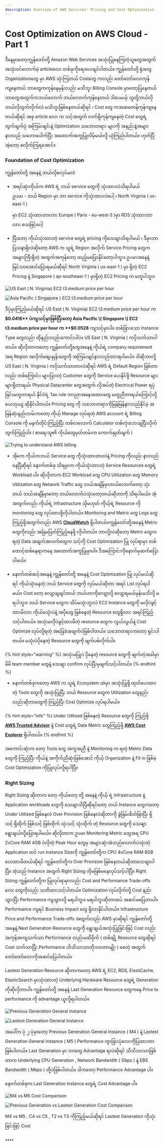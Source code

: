 ```yaml
---
description: Overview of AWS Services' Pricing and Cost Optimization
---
```


# Cost Optimization on AWS Cloud - Part 1

ဒီနေ့မှာတော့ကျွန်တော်တို့ Amazon Web Services အသုံးပြုနေကြတဲ့သူတွေအတွက် အသုံးဝင်လောက်မဲ့ articleလေး တစ်ခုကိုရေးပေးချင်ပါတယ်။ ကျွန်တော်တို့ ရုံးတွေ Organizationတွေ မှာ AWS သုံးကြတယ် Costတွေ ကလည်း တော်တော်လေးကုန် ကျနေတယ် ဘာတွေကကုန်နေမှန်းလည်း မသိဘူး Billing Console မှာတော့ပြနေတယ် ဘာတွေအတွက်ကဘယ်လောက် ဘယ်လောက်ကုန်နေတယ် ဒါပေမယ့် သူတို့ဘယ်လိုဘယ်လိုတွက်လိုက်လဲ မသိဘူးဖြစ်နေတယ်ဆိုရင် ၊ Cost တွေ ကအဆမတန်ကုန်ကျနေတယ်ဆိုရင်  အခု article လေး က သင့်အတွက် လက်ရှိကုန်ကျနေတဲ့ Cost တွေရဲ့ တွက်ချက်ပုံ အကြမ်းဖျင်းနဲ့ Optimization သဘောတရား များကို အနည်းနဲ့အများ နားလည် သဘောပေါက်ပြီး အထောက်အကူပြုလိမ့်မယ်လို့ ယုံကြည်ပါတယ်။ ဟုတ်ပြီ အဲ့တော့ စလိုက်ကြရအောင်။

### Foundation of Cost Optimization

ကျွန်တော်တို့ အနေနဲ့ ဘယ်လိုစလုပ်မလဲ

* အရင်ဆုံးကိုယ်က AWS ရဲ့ ဘယ် service တွေကို သုံးထားလဲသိရပါမယ်   
  ဥပမာ - ဘယ် Region မှာ ဘာ service ကိုသုံးထားလဲပေါ့ ၊ North Virginia \( us-east-1 \)

   မှာ EC2 သုံးထားတာလား Europe \( Paris - eu-west-3 \)မှာ RDS သုံးထားတာလား စသဖြင့်ပေါ့   

* ပြီးတော့ ကိုယ်သုံးထားတဲ့ service တွေရဲ့ pricing ကိုသေချာသိရပါမယ် ၊ ဒီမှာဘာပြသနာရှိလဲဆိုတော့ AWS က သူရဲ့ Region အလိုက် Service Pricing တွေက အများကြီးရှိတဲ့ အတွက်အကုန်တော့ ထည့်မပြောနိုင်တော့ပါဘူး။  ဥပမာအနေနဲ့ မြင်သာအောင်ပြောရမယ်ဆိုရင် North Virginia \( us-east-1 \) မှာ ရှိတဲ့ EC2 Pricing နဲ့ Singapore \( ap-southeast-1 \) မှာရှိတဲ့ EC2 Pricing က မတူပါဘူး။ 

![US East \( N. Virginia\) EC2 t3.medium price per hour](../.gitbook/assets/screenshot-from-2020-01-14-00-14-14.png)

![Asia Pacific  \( Singapore \) EC2 t3.medium price per hour](../.gitbook/assets/screenshot-from-2020-01-14-00-14-47.png)

ဒီပုံမှာကြည့်မယ်ဆိုရင် US East \( N. Virginia\) EC2 t3.medium price per hour က **$​0.0416** ပဲကျသင့်မှာဖြစ်ပြီးတော့ Asia Pacific \( Singapore \) EC2 t3.medium price per hour က **$0.0528** ကျသင့်မှာပါ။  တစ်ခြားသော Instance Type တွေလည်း ထိုနည်းလည်းကောင်းပါပဲ။ US East \( N. Virginia \) ကပိုသက်သာပါတယ်။ ဆိုလိုတာကတော့ ကျွန်တော်တို့တွေအနေနဲ့ ကိုယ်ရဲ့ company requirement  အရ Region အလိုက်စျေးနှုန်းတွေကို အကြမ်းဖျင်နားလည်ထားရပါမယ်။ ဒါဆိုဘာလို့ US East \( N. Virginia \) ကပိုသက်သာတာလဲဆိုရင် AWS ရဲ့ Default Region ဖြစ်တာလည်း တစ်ကြောင်း၊ များပြားတဲ့ Customer တွေကို Service ပေးနိုင်ဖို့ Resource များများရှိတာရယ်၊ Physical Datacenter တွေအတွက် လိုအပ်တဲ့ Electrical Power ရပုံခြင်းမတူတာရယ် နိုင်ငံရဲ့ Tax rule ဘာညာအနေအထားတွေ မတူညီတာရယ်ကြောင့်လို့ ယေဘုယျ ဆိုနိုင်ပါတယ်။ Pricing တွေ ကို သဘောတရားကိုမြန်မြန်နားလည်နိုင်မဲ့ အမြန်ဆုံးနည်းလမ်းကတော့ ကိုယ့် Manage လုပ်ရတဲ့ AWS account ရဲ့ Billing Console ကို မနက်တိုင်းကြည့်ပြီး တစ်လလောက် Calculator တစ်လုံးဘေးချပြီးလိုက်တွက်ကြည့်ပါ။ \( စာရေးသူ၏ ကိုယ်တွေမှတ်တမ်းက ကောက်နှုတ်ချက် \) 

![Trying to understand AWS billing](../.gitbook/assets/82106582_2594000577550233_2484771892225900544_n.jpg)

* အိုကေ ကိုယ်ကဘယ် Service တွေ ကိုသုံးထားတာလဲနဲ့ Pricing ကိုလည်း နားလည်နေပြီဆိုရင် နောက်တစ်ခု သိရမှာက ကိုယ်သုံးထားတဲ့ Service Resources တွေရဲ့ Workload ပါ။  ဆိုလိုတာက EC2 Workload တွေ CPU Utilization တွေ Memory Utilization တွေ Network Traffic တွေ ဘယ်အချိန်မှာဘယ်လောက်တော့ သုံးတယ် ဘယ်အချိန်မှာတော့ ဘယ်လောက်ပဲသုံးတော့တယ်ဆိုတာကို သိရပါမယ်။ အဲ့အတွက်လည်း ကိုယ်ရဲ့ Infrastructure သိုမဟုတ် ကိုယ့်ရဲ့ Resource ကို monitoring တွေ လုပ်ထားဖို့လိုပါတယ်။ Monitoring and Metric တွေ Logs တွေ ကြည့်ဖို့အတွက်လည်း AWS [**CloudWatch**](https://aws.amazon.com/cloudwatch/) ရှိပါတယ်။ကျွန်တော်တို့အနေနဲ့  Metric တွေကိုလည်း အမြဲမပြတ်ကြည့်နေဖို့ လိုပါတယ်။ ဘာလို့လဲဆိုတော့  Metric တွေက ရတဲ့ Data အချက်အလက်တွေက သင့်ကို Cost Optimization ပြု လုပ်ရာမှာ တစ်ထောင့်တစ်နေရာကနေ အထောက်အကူပြုမှာပါ။ ဒီအကြောင်းကိုနောက်မှဆက်ပြောပါမယ်။ 



* နောက်တစ်ဆင့်အနေနဲ့ ကျွန်တော်တို့ အနေနဲ့ Cost Optimization ပြု လုပ်မယ်ဆိုရင် ကိုယ်သုံးနေတဲ့ ဘယ် Service တွေကို လုပ်မယ်ဆိုတာ အရင် List လုပ်ရပါမယ်။ Cost တော့ လျော့ချချင်တယ် ဘယ်ဟာကိုလျော့လို့ လျော့ရမယ်မှန်းမသိလို့ မရပါဘူး။ ဘယ် Service တွေက သိပ်မသုံးဘူးလဲ EC2 Instance တွေကို မလိုပဲဖွင့်ထားမိလား ကိုယ်မသုံးပဲနဲ့ အပိုတွေ ဖြစ်နေတဲ့ Resource တွေရှိလား အရင်ကြည့်သင့်ပါတယ်။ အသုံးမလိုပဲဖွင့်ထားမိတဲ့ resource တွေက လွယ်လွယ်နဲ့ Cost Optimize လုပ်လို့ရတဲ့ အခြေခံအချက်ပဲဖြစ်ပါတယ်။ သဘောတရားကတော့ ရှင်းပါတယ်။ မသုံးပဲပိုနေတဲ့ Resource တွေကို ဖျက်ပစ်လိုက်ပါ။ 

{% hint style="warning" %}
အသုံးမပြုပဲ ပိုနေတဲ့ resource တွေကို ဖျက်တဲ့အခါမှာ မိမိ team member တွေနဲ့ သေချာ confirm လုပ်ပြီးမှဖျက်သင့်ပါတယ်။ 
{% endhint %}

* နောက်တစ်ခုကတော့ AWS က သူရဲ့ Ecosystem ထဲမှာ အသုံးပြုဖို့ ထုတ်ပေးထားတဲ့ Tools တွေကို အသုံးပြုပြီး ဘယ် Resource တွေက Utilization တွေနည်းလည်းဆိုတာတွေကို ကြည့်ပြီး Cost Optimize လုပ်ရပါမယ်။ 

{% hint style="info" %}
Under Utilized  ဖြစ်နေတဲ့ Resource တွေကို ကြည့်ဖို့ [**AWS Trusted Advisor**](https://aws.amazon.com/premiumsupport/trustedadvisor/) နဲ့ Cost တွေရဲ့ Data Metric တွေကြည့်ဖို့ [**AWS Cost Explorer**](https://aws.amazon.com/aws-cost-management/aws-cost-explorer/) ရှိပါတယ်။
{% endhint %}

အကောင်းဆုံးက တော့ Tools တွေ အကူအညီ နဲ့ Monitoring က ရတဲ့ Metric Data တွေကို ကြည့်ပြီး ကိုယ်နဲ့ အကိုက်ညီဆုံးဖြစ်အောင် ကိုယ့် Organization နဲ့ Fit in ဖြစ်မဲ့ Cost Optimization ကိုပြုလုပ်လို့ရပါပြီ။ 

### Right Sizing

Right Sizing ဆိုတာက တော့ ကိုယ်တော့ တို့ အနေနဲ့ ကိုယ့် ရဲ့ Infrastructure နဲ့ Application workloads တွေကို သေချာသိပြီဆိုရင်တော့  ဘယ် Instance တွေကတော့ Under Utilized ဖြစ်နေလဲ Over Provision ဖြစ်နေလဲဆိုတာကို ခွဲခြမ်းစိတ်ဖြာပြီး ရှိသင့် ရှိထိုက် ဖြစ်သင့် ဖြစ်ထိုက် သုံးသင့် သုံးထိုက် တဲ့ Resource တွေကို သေချာရွေးချယ်လို့ပြောရပါမယ်။ ဆိုလိုတာက ဥပမာ Monitoring Metric တွေအရ CPU 2vCore RAM 4GB ပဲလိုတဲ့ Peak Hour တွေမှ အများဆုံးအဲသည်လောက်ပဲသုံးတဲ့ Application တင် run  Instance  Sizeကို ကျွန်တော်တို့က CPU 4vCore RAM 8GB ပေးထားမိတယ်ဆိုရင် ကျွန်တော်တို့က Over Provision ဖြစ်နေတယ်ဆိုတာသေချာပါပြီ။ အဲ့သည် Instance အတွက် Right Sizing ကိုမဖြစ်မနေလုပ်သင့်ပါပြီ။  Right Sizing ကျွန်တော်တို့က  ပြုလုပ်ရာမှာလည်း Cost and Performance Trade-offs လေး တွေကိုလည်း သတိထားသင့်ပါတယ်။ Optimization လုပ်လိုက်လို့ Cost နည်းသွားပြီး Performance ကျသွားလို့ မရပါဘူး။ မရပါဘူးဆိုတာထပ် အဆင်မပြေတာပါ။ Performance ကျရင် Business Impact တွေ ရှိလာနိုင်ပါတယ်။ Infrastructure Price and Performance Trade-offs အတွက်လည်း AWS မှာဆိုရင် ကျွန်တော်တို့အနေနဲ့ Next Generation Resource တွေကို ရွေးချယ်အသုံးပြုခြင်းဖြင့် Cost လည်းအကုန်အကျသက်သာ Performance လည်းမထိခိုက် \( တစ်ချို့ Resource တွေဆိုရင် Cost သက်သာပြီး Performance သိသိသာသာတိုးလာတာမျိုး \)  စေတဲ့ အတွက် တော်တော်လေးကိုအဆင်ပြေပါတယ်။ 

Lastest Generation Resource ဆိုတာကတော့ AWS ရဲ့ EC2, RDS, ElastiCache, ElasticSearch မှာသုံးထားတဲ့ Underlying Hardware Resource တွေရဲ့ Generation ကိုဆိုလိုတာပါ။ ကျွန်တော်တို့ အနေနဲ့ Last Generation Resource တွေကနေ Price to performance ကို advantage ယူလို့ရပါတယ်။  

![Previous Generation General Instance ](../.gitbook/assets/screenshot-from-2020-01-14-14-47-57.png)

![Lastest Generation General Instance](../.gitbook/assets/screenshot-from-2020-01-14-14-48-41.png)

အပေါ်က ပုံ ၂ ပုံမှာတော့ Previous Generation General Instance \( M4 \) နဲ့ Lastest Generation General Instance \( M5 \) Performance ကွာခြားပုံလေးကိုပြထားတာဖြစ်ပါတယ်။ Last Generation မှာ ဘာတွေ Advantage ရလဲဆိုရင် သိသိသာသာဖြစ်တာက Underlying CPU Generation , Network Bandwidth \( Gbps \) နဲ့ EBS Bandwidth \( Mbps \) တို့ပဲဖြစ်ပါတယ်။ ဒါကတော့ Performance Advantage ပါ။ 

နောက်တစ်ခုက Last Generation Instance တွေရဲ့ Cost Advantage ပါ။ 

![M4 vs M5 Cost Comparison](../.gitbook/assets/screenshot-from-2020-01-14-15-06-20.png)

![Previous Generation vs Lastest Generation Cost Comparison](../.gitbook/assets/screenshot-from-2020-01-14-15-08-56.png)

M4 vs M5 , C4 vs C5 , T2 vs T3 ကိုကြည့်မယ်ဆိုရင် Lastest Generation ကိုသုံးခြင်းဖြင့်  Cost 



###  

\*\*\*\*

